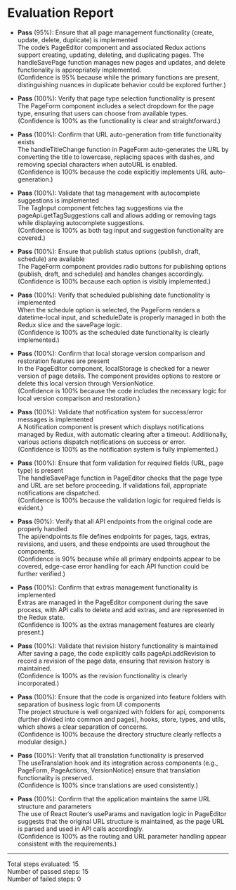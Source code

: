 # Evaluation Report

- **Pass** (95%): Ensure that all page management functionality (create, update, delete, duplicate) is implemented  
  The code’s PageEditor component and associated Redux actions support creating, updating, deleting, and duplicating pages. The handleSavePage function manages new pages and updates, and delete functionality is appropriately implemented.  
  (Confidence is 95% because while the primary functions are present, distinguishing nuances in duplicate behavior could be explored further.)

- **Pass** (100%): Verify that page type selection functionality is present  
  The PageForm component includes a select dropdown for the page type, ensuring that users can choose from available types.  
  (Confidence is 100% as the functionality is clear and straightforward.)

- **Pass** (100%): Confirm that URL auto-generation from title functionality exists  
  The handleTitleChange function in PageForm auto-generates the URL by converting the title to lowercase, replacing spaces with dashes, and removing special characters when autoURL is enabled.  
  (Confidence is 100% because the code explicitly implements URL auto-generation.)

- **Pass** (100%): Validate that tag management with autocomplete suggestions is implemented  
  The TagInput component fetches tag suggestions via the pageApi.getTagSuggestions call and allows adding or removing tags while displaying autocomplete suggestions.  
  (Confidence is 100% as both tag input and suggestion functionality are covered.)

- **Pass** (100%): Ensure that publish status options (publish, draft, schedule) are available  
  The PageForm component provides radio buttons for publishing options (publish, draft, and schedule) and handles changes accordingly.  
  (Confidence is 100% because each option is visibly implemented.)

- **Pass** (100%): Verify that scheduled publishing date functionality is implemented  
  When the schedule option is selected, the PageForm renders a datetime-local input, and scheduleDate is properly managed in both the Redux slice and the savePage logic.  
  (Confidence is 100% as the scheduled date functionality is clearly implemented.)

- **Pass** (100%): Confirm that local storage version comparison and restoration features are present  
  In the PageEditor component, localStorage is checked for a newer version of page details. The component provides options to restore or delete this local version through VersionNotice.  
  (Confidence is 100% because the code includes the necessary logic for local version comparison and restoration.)

- **Pass** (100%): Validate that notification system for success/error messages is implemented  
  A Notification component is present which displays notifications managed by Redux, with automatic clearing after a timeout. Additionally, various actions dispatch notifications on success or error.  
  (Confidence is 100% as the notification system is fully implemented.)

- **Pass** (100%): Ensure that form validation for required fields (URL, page type) is present  
  The handleSavePage function in PageEditor checks that the page type and URL are set before proceeding. If validations fail, appropriate notifications are dispatched.  
  (Confidence is 100% because the validation logic for required fields is evident.)

- **Pass** (90%): Verify that all API endpoints from the original code are properly handled  
  The api/endpoints.ts file defines endpoints for pages, tags, extras, revisions, and users, and these endpoints are used throughout the components.  
  (Confidence is 90% because while all primary endpoints appear to be covered, edge-case error handling for each API function could be further verified.)

- **Pass** (100%): Confirm that extras management functionality is implemented  
  Extras are managed in the PageEditor component during the save process, with API calls to delete and add extras, and are represented in the Redux state.  
  (Confidence is 100% as the extras management features are clearly present.)

- **Pass** (100%): Validate that revision history functionality is maintained  
  After saving a page, the code explicitly calls pageApi.addRevision to record a revision of the page data, ensuring that revision history is maintained.  
  (Confidence is 100% as the revision functionality is clearly incorporated.)

- **Pass** (100%): Ensure that the code is organized into feature folders with separation of business logic from UI components  
  The project structure is well organized with folders for api, components (further divided into common and pages), hooks, store, types, and utils, which shows a clear separation of concerns.  
  (Confidence is 100% because the directory structure clearly reflects a modular design.)

- **Pass** (100%): Verify that all translation functionality is preserved  
  The useTranslation hook and its integration across components (e.g., PageForm, PageActions, VersionNotice) ensure that translation functionality is preserved.  
  (Confidence is 100% since translations are used consistently.)

- **Pass** (100%): Confirm that the application maintains the same URL structure and parameters  
  The use of React Router’s useParams and navigation logic in PageEditor suggests that the original URL structure is maintained, as the page URL is parsed and used in API calls accordingly.  
  (Confidence is 100% as the routing and URL parameter handling appear consistent with the requirements.)

---

Total steps evaluated: 15  
Number of passed steps: 15  
Number of failed steps: 0